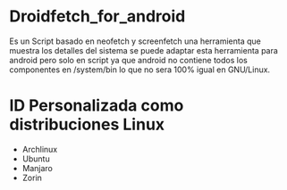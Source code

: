 # Droidfetch_for_android
Es un Script basado en neofetch y screenfetch una herramienta que muestra los detalles del sistema se puede adaptar esta herramienta para android pero solo en script ya que android no contiene todos los componentes en /system/bin lo que no sera 100% igual en GNU/Linux.

# ID Personalizada como distribuciones Linux 
* Archlinux
* Ubuntu
* Manjaro
* Zorin

